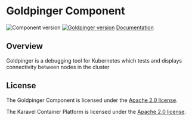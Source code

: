 # Goldpinger Component

![Component version](https://img.shields.io/badge/dynamic/yaml?color=blue&label=component+version&query=$.entries.goldpinger[0].version&url=https%3A%2F%2Frepository.platform.karavel.io%2Funstable%2Findex.yaml&style=for-the-badge)
[![Goldpinger version](https://img.shields.io/badge/dynamic/yaml?color=blue&label=goldpinger+version&query=$.entries.goldpinger[0].appVersion&url=https%3A%2F%2Frepository.platform.karavel.io%2Funstable%2Findex.yaml&style=for-the-badge)](https://github.com/bloomberg/goldpinger)
[Documentation](https://docs.karavel.io/components/goldpinger)

## Overview

Goldpinger is a debugging tool for Kubernetes which tests and displays connectivity between nodes in the cluster

## License

The Goldpinger Component is licensed under the [Apache 2.0 license](LICENSE).

The Karavel Container Platform is licensed under the [Apache 2.0 license](https://github.com/projectkaravel/platform/blob/main/LICENSE).
